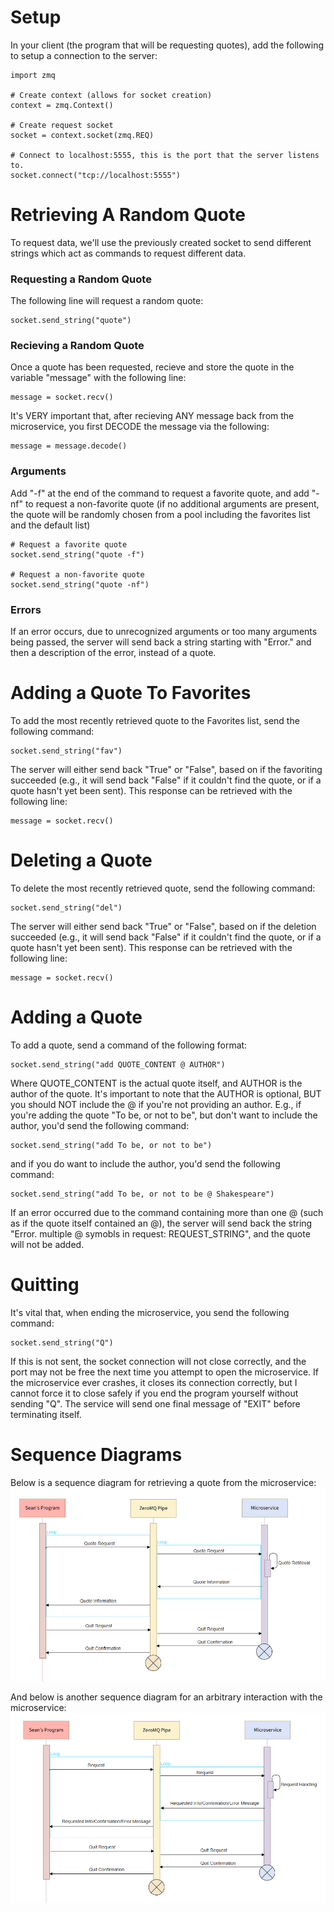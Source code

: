 # Setup
In your client (the program that will be requesting quotes), add the following to setup a connection to the server:
```
import zmq

# Create context (allows for socket creation)
context = zmq.Context()

# Create request socket
socket = context.socket(zmq.REQ)

# Connect to localhost:5555, this is the port that the server listens to.
socket.connect("tcp://localhost:5555")
```
# Retrieving A Random Quote
To request data, we'll use the previously created socket to send different strings which act as commands to request different data.
### Requesting a Random Quote
The following line will request a random quote:
```
socket.send_string("quote")
```
### Recieving a Random Quote
Once a quote has been requested, recieve and store the quote in the variable "message" with the following line:
```
message = socket.recv()
```
It's VERY important that, after recieving ANY message back from the microservice, you first DECODE the message via the following:
```
message = message.decode()
```
### Arguments
Add "-f" at the end of the command to request a favorite quote, and add "-nf" to request a non-favorite quote (if no additional arguments are present, the quote will be randomly chosen from a pool including the favorites list and the default list)
```
# Request a favorite quote
socket.send_string("quote -f")

# Request a non-favorite quote
socket.send_string("quote -nf")
```
### Errors
If an error occurs, due to unrecognized arguments or too many arguments being passed, the server will send back a string starting with "Error." and then a description of the error, instead of a quote.
# Adding a Quote To Favorites
To add the most recently retrieved quote to the Favorites list, send the following command:
```
socket.send_string("fav")
```
The server will either send back "True" or "False", based on if the favoriting succeeded (e.g., it will send back "False" if it couldn't find the quote, or if a quote hasn't yet been sent). This response can be retrieved with the following line:
```
message = socket.recv()
```
# Deleting a Quote
To delete the most recently retrieved quote, send the following command:
```
socket.send_string("del")
```
The server will either send back "True" or "False", based on if the deletion succeeded (e.g., it will send back "False" if it couldn't find the quote, or if a quote hasn't yet been sent). This response can be retrieved with the following line:
```
message = socket.recv()
```
# Adding a Quote
To add a quote, send a command of the following format:
```
socket.send_string("add QUOTE_CONTENT @ AUTHOR")
```
Where QUOTE_CONTENT is the actual quote itself, and AUTHOR is the author of the quote. 
It's important to note that the AUTHOR is optional, BUT you should NOT include the @ if you're not providing an author.
E.g., if you're adding the quote "To be, or not to be", but don't want to include the author, you'd send the following command:
```
socket.send_string("add To be, or not to be")
```
and if you do want to include the author, you'd send the following command:
```
socket.send_string("add To be, or not to be @ Shakespeare")
```
If an error occurred due to the command containing more than one @ (such as if the quote itself contained an @), the server will send back the string "Error. multiple @ symobls in request: REQUEST_STRING", and the quote will not be added.
# Quitting
It's vital that, when ending the microservice, you send the following command:
```
socket.send_string("Q")
```
If this is not sent, the socket connection will not close correctly, and the port may not be free the next time you attempt to open the microservice. If the microservice ever crashes, it closes its connection correctly, but I cannot force it to close safely if you end the program yourself without sending "Q".
The service will send one final message of "EXIT" before terminating itself.
# Sequence Diagrams
Below is a sequence diagram for retrieving a quote from the microservice:
![Sequence Diagram for quote retrieval](readmeImages/QuoteSD.png)

And below is another sequence diagram for an arbitrary interaction with the microservice:
![Sequence Diagram for arbitrary requests](readmeImages/GeneralSD.png)


